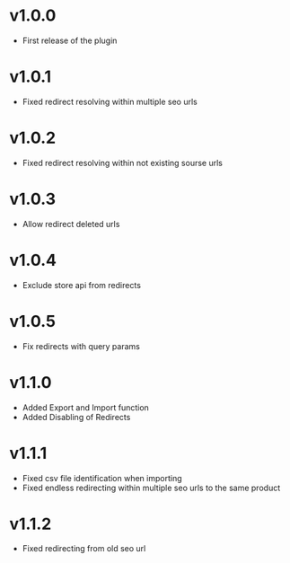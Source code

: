 # v1.0.0

- First release of the plugin

# v1.0.1

- Fixed redirect resolving within multiple seo urls

# v1.0.2

- Fixed redirect resolving within not existing sourse urls

# v1.0.3

- Allow redirect deleted urls

# v1.0.4

- Exclude store api from redirects

# v1.0.5

- Fix redirects with query params

# v1.1.0

- Added Export and Import function
- Added Disabling of Redirects

# v1.1.1

- Fixed csv file identification when importing
- Fixed endless redirecting within multiple seo urls to the same product

# v1.1.2

- Fixed redirecting from old seo url
